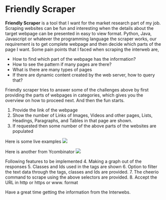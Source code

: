 # Friendly Scraper

**Friendly Scraper** is a tool that I want for the market research part of my job. Scraping websites can be fun and interesting when the details about the target webpage can be presented in easy to view format. Python, Java, Javascript or whatever the programming language the scraper works, our requirement is to get complete webpage and then decide which parts of the page I want. Some pain points that I faced when scraping the interweb are, 
- How to find which part of the webpage has the information? 
- How to see the pattern if many pages are there?
- What is there are many types of pages 
- If there are dynamic content created by the web server, how to query that?

Friendly scraper tries to answer some of the challenges above by first providing the parts of webpages in categories, which gives you the overview on how to proceed next. And then the fun starts. 

1. Provide the link of the webpage
2. Show the number of Links of Images, Videos and other pages, Lists, Headings, Paragraphs, and Tables in that page are shown.
3. If requested then some number of the above parts of the websites are populated 

Here is some live examples
![](businessNews.gif)

Here is another from Ycombinator
![](youCombinator.gif)

Following features to be implemented
4. Making a graph out of the responses
5. Classes and Ids used in the tags are shown
6. Option to filter the text data through the tags, classes and Ids are provided. 
7. The cheerio command to scrape using the above selectors are provided.
8. Accept the URL in http or https or www. format

Have a great time getting the information from the Interwebs. 